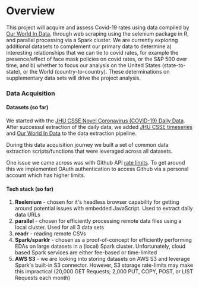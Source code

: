 # Overview

This project will acquire and assess Covid-19 rates using data compiled by [Our World In Data](https://github.com/owid/covid-19-data), through web scraping using the selenium package in R, and parallel processing via a Spark cluster. We are currently exploring additional datasets to complement our primary data to determine a) interesting relationships that we can tie to covid rates, for example the presence/effect of face mask policies on covid rates, or the S&P 500 over time, and b) whether to focus our analysis on the United States (state-to-state), or the World (country-to-country). These determinations on supplementary data sets will drive the project analysis.

### Data Acquisition

#### Datasets (so far)

We started with the [JHU CSSE Novel Coronavirus (COVID-19) Daily Data](https://github.com/CSSEGISandData/COVID-19/tree/master/csse_covid_19_data/csse_covid_19_daily_reports_us). After successul extraction of the daily data, we added [JHU CSSE timeseries](https://github.com/CSSEGISandData/COVID-19/tree/master/csse_covid_19_data/csse_covid_19_time_series) and [Our World In Data](https://ourworldindata.org/coronavirus) to the data extraction pipeline. 

During this data acquisition journey we built a set of common data extraction scripts/functions that were leveraged across all datasets. 

One issue we came across was with Github API [rate limits](https://docs.github.com/en/rest/overview/resources-in-the-rest-api#rate-limiting). To get around this we implemented OAuth authentication to access Github via a personal account which has higher limits.

#### Tech stack (so far)

1. **Rselenium** - chosen for it's headless browser capability for getting around potential issues with embedded JavaScript. Used to extract daily data URLs
2. **parallel** - chosen for efficiently processing remote data files using a local cluster. Used for all 3 data sets
3. **readr** - reading remote CSVs
4. **Spark/sparklr** - chosen as a proof-of-concept for efficiently performing EDAs on large datasets in a (local) Spark cluster. Unfortunately, cloud based Spark services are either fee-based or time-limited
5. **AWS S3** - we are looking into storing datasets on AWS S3 and leverage Spark's built-in S3 connector. However, S3 storage rate-limits may make this impractical (20,000 GET Requests; 2,000 PUT, COPY, POST, or LIST Requests each month)


